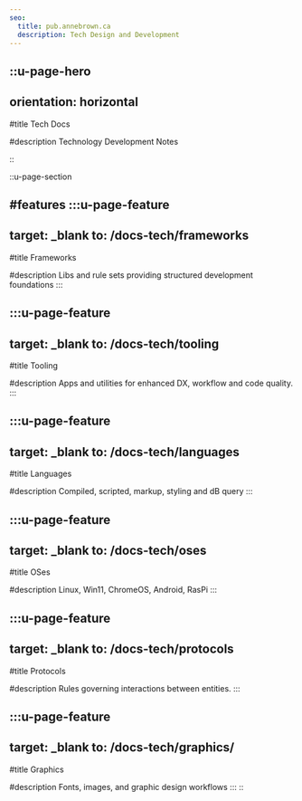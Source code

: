 ```yaml
---
seo:
  title: pub.annebrown.ca
  description: Tech Design and Development
---
```


::u-page-hero
---
orientation: horizontal
---

#title
Tech Docs

#description
Technology Development Notes


::

::u-page-section

#features
  :::u-page-feature
  ---
  target: _blank
  to: /docs-tech/frameworks
  ---
  #title
  Frameworks

  #description
  Libs and rule sets providing structured development foundations
  :::

  :::u-page-feature
  ---
  target: _blank
  to: /docs-tech/tooling
  ---
  #title
  Tooling

  #description
  Apps and utilities for enhanced DX, workflow and code quality.
  :::

  :::u-page-feature
  ---
  target: _blank
  to: /docs-tech/languages
  ---
  #title
  Languages

  #description
  Compiled, scripted, markup, styling and dB query
  :::

  :::u-page-feature
  ---
  target: _blank
  to: /docs-tech/oses
  ---
  #title
  OSes

  #description
  Linux, Win11, ChromeOS, Android, RasPi
  :::

  :::u-page-feature
  ---
  target: _blank
  to: /docs-tech/protocols
  ---
  #title
  Protocols

  #description
  Rules governing interactions between entities.
  :::

  :::u-page-feature
  ---
  target: _blank
  to: /docs-tech/graphics/
  ---
  #title
  Graphics

  #description
  Fonts, images, and graphic design workflows
  :::
::

